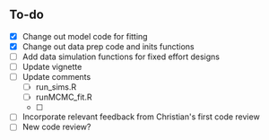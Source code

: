 ## To-do 

- [X] Change out model code for fitting 
- [X] Change out data prep code and inits functions
- [ ] Add data simulation functions for fixed effort designs
- [ ] Update vignette
- [ ] Update comments 
  - [ ] run_sims.R
  - [ ] runMCMC_fit.R
  - [ ]
- [ ] Incorporate relevant feedback from Christian's first code review
- [ ] New code review? 
